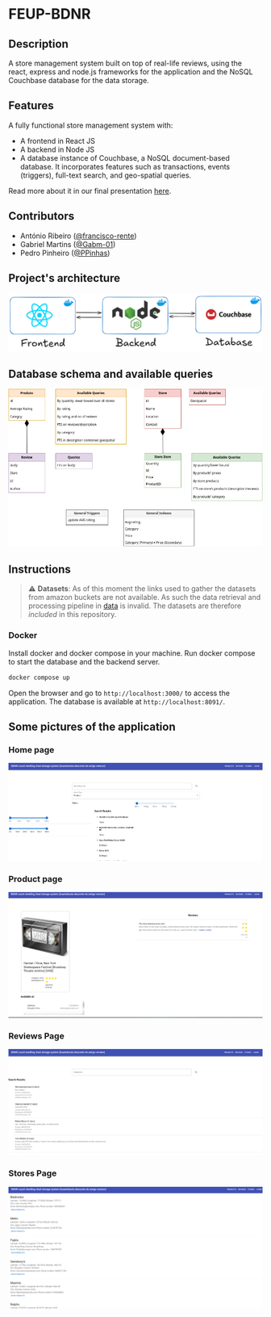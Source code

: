 # FEUP-BDNR 

## Description 

A store management system built on top of real-life reviews, using the react, express and node.js frameworks for the application and the NoSQL Couchbase database for the data storage.

## Features

A fully functional store management system with: 
 - A frontend in React JS 
 - A backend in Node JS
 - A database instance of Couchbase, a NoSQL document-based database. It incorporates features such as transactions, events (triggers), full-text search, and geo-spatial queries.

Read more about it in our final presentation [here](./docs/Couchbase%20-%20Final%20presentation%20-%20G03%20.pdf).

## Contributors 

- António Ribeiro ([@francisco-rente](https://github.com/francisco-rente))
- Gabriel Martins ([@Gabm-01](https://github.com/Gabm-01))
- Pedro Pinheiro ([@PPinhas](https://github.com/PPinhas))


## Project's architecture

![Architecture](./assets/architecture.png)


## Database schema and available queries

![Database schema](./assets/DB_schema.drawio.png)


## Instructions 

> :warning: **Datasets**: As of this moment the links used to gather the datasets from amazon buckets are not available. As such the data retrieval and processing pipeline in [data](./data/Makefile) is invalid. The datasets are therefore *included* in this repository.

### Docker 

Install docker and docker compose in your machine. Run docker compose to start the database and the backend server.

```bash
docker compose up
```
Open the browser and go to `http://localhost:3000/` to access the application. The database is available at `http://localhost:8091/`.

## Some pictures of the application

### Home page
![Home page](./assets/main_page.png)

### Product page
![Product page](./assets/product_page.png)

### Reviews Page
![Reviews page](./assets/reviews.png)

### Stores Page
![Stores page](./assets/stores.png)
 




